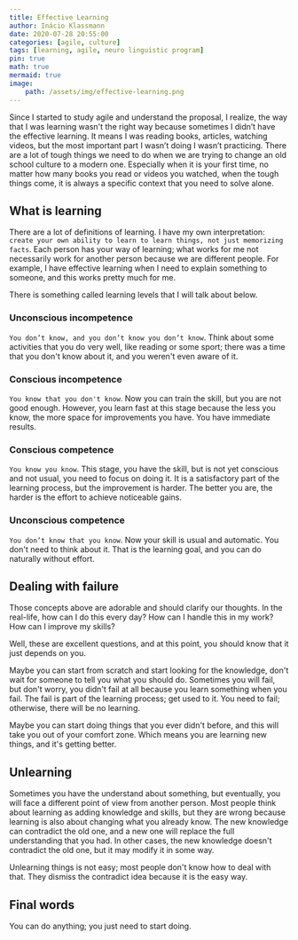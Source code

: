 ```yaml
---
title: Effective Learning
author: Inácio Klassmann
date: 2020-07-28 20:55:00
categories: [agile, culture]
tags: [learning, agile, neuro linguistic program]
pin: true
math: true
mermaid: true
image:
    path: /assets/img/effective-learning.png
---
```


Since I started to study agile and understand the proposal, I realize, the way that I was learning wasn't the right way because sometimes I didn’t have the effective learning. It means I was reading books, articles, watching videos, but the most important part I wasn’t doing I wasn’t practicing. There are a lot of tough things we need to do when we are trying to change an old school culture to a modern one. Especially when it is your first time, no matter how many books you read or videos you watched, when the tough things come, it is always a specific context that you need to solve alone.

## What is learning

There are a lot of definitions of learning. I have my own interpretation: `create your own ability to learn to learn things, not just memorizing facts`. Each person has your way of learning; what works for me not necessarily work for another person because we are different people. For example, I have effective learning when I need to explain something to someone, and this works pretty much for me.

There is something called learning levels that I will talk about below.

### Unconscious incompetence

`You don’t know, and you don’t know you don’t know`. Think about some activities that you do very well, like reading or some sport; there was a time that you don't know about it, and you weren't even aware of it.

### Conscious incompetence

`You know that you don't know`. Now you can train the skill, but you are not good enough. However, you learn fast at this stage because the less you know, the more space for improvements you have. You have immediate results.

### Conscious competence

`You know you know`. This stage, you have the skill, but is not yet conscious and not usual, you need to focus on doing it. It is a satisfactory part of the learning process, but the improvement is harder. The better you are, the harder is the effort to achieve noticeable gains.

### Unconscious competence

`You don’t know that you know`. Now your skill is usual and automatic. You don't need to think about it. That is the learning goal, and you can do naturally without effort.

## Dealing with failure

Those concepts above are adorable and should clarify our thoughts. In the real-life, how can I do this every day? How can I handle this in my work? How can I improve my skills?

Well, these are excellent questions, and at this point, you should know that it just depends on you.

Maybe you can start from scratch and start looking for the knowledge, don't wait for someone to tell you what you should do. Sometimes you will fail, but don't worry, you didn't fail at all because you learn something when you fail. The fail is part of the learning process; get used to it. You need to fail; otherwise, there will be no learning.

Maybe you can start doing things that you ever didn't before, and this will take you out of your comfort zone. Which means you are learning new things, and it's getting better.

## Unlearning

Sometimes you have the understand about something, but eventually, you will face a different point of view from another person. Most people think about learning as adding knowledge and skills, but they are wrong because learning is also about changing what you already know. The new knowledge can contradict the old one, and a new one will replace the full understanding that you had. In other cases, the new knowledge doesn't contradict the old one, but it may modify it in some way.

Unlearning things is not easy; most people don't know how to deal with that. They dismiss the contradict idea because it is the easy way.

## Final words

You can do anything; you just need to start doing.

